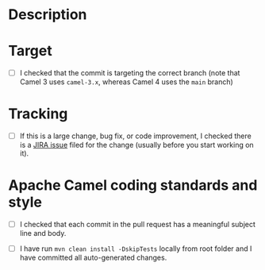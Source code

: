 # Description

<!--
- Write a pull request description that is detailed enough to understand what the pull request does, how, and why.
-->

# Target

- [ ] I checked that the commit is targeting the correct branch (note that Camel 3 uses `camel-3.x`, whereas Camel 4 uses the `main` branch)

# Tracking
- [ ] If this is a large change, bug fix, or code improvement, I checked there is a [JIRA issue](https://issues.apache.org/jira/browse/CAMEL) filed for the change (usually before you start working on it).

<!--
# *Note*: trivial changes like, typos, minor documentation fixes and other small items do not require a JIRA issue. In this case your pull request should address just this issue, without pulling in other changes.
-->

# Apache Camel coding standards and style

- [ ] I checked that each commit in the pull request has a meaningful subject line and body.

<!--
If you're unsure, you can format the pull request title like `[CAMEL-XXX] Fixes bug in camel-file component`, where you replace `CAMEL-XXX` with the appropriate JIRA issue.
-->

- [ ] I have run `mvn clean install -DskipTests` locally from root folder and I have committed all auto-generated changes.

<!--
You can run the aforementioned command in your module so that the build auto-formats your code. This will also be verified as part of the checks and your PR may be rejected if if there are uncommited changes after running `mvn clean install -DskipTests`.

You can learn more about the contribution guidelines at https://github.com/apache/camel/blob/main/CONTRIBUTING.md
-->

